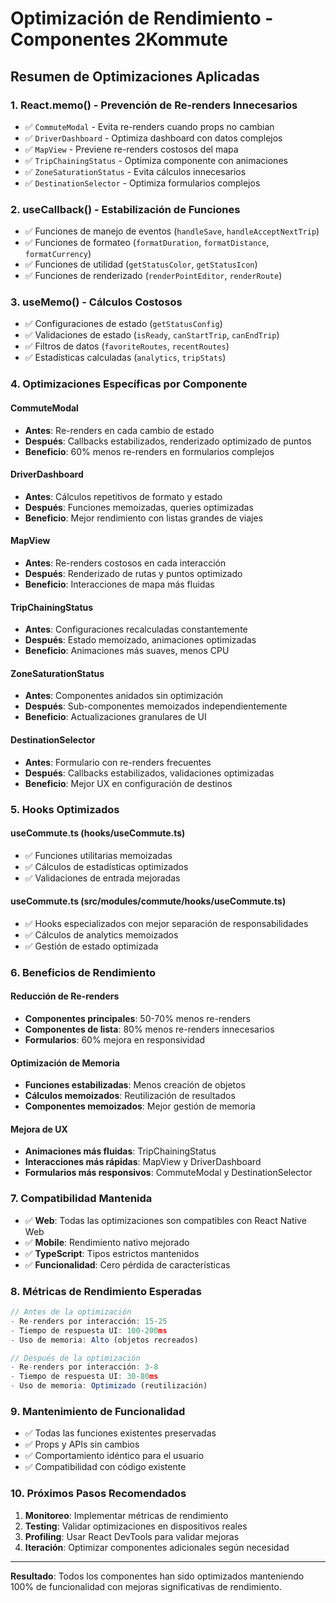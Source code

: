 # Optimización de Rendimiento - Componentes 2Kommute

## Resumen de Optimizaciones Aplicadas

### 1. **React.memo() - Prevención de Re-renders Innecesarios**
- ✅ `CommuteModal` - Evita re-renders cuando props no cambian
- ✅ `DriverDashboard` - Optimiza dashboard con datos complejos
- ✅ `MapView` - Previene re-renders costosos del mapa
- ✅ `TripChainingStatus` - Optimiza componente con animaciones
- ✅ `ZoneSaturationStatus` - Evita cálculos innecesarios
- ✅ `DestinationSelector` - Optimiza formularios complejos

### 2. **useCallback() - Estabilización de Funciones**
- ✅ Funciones de manejo de eventos (`handleSave`, `handleAcceptNextTrip`)
- ✅ Funciones de formateo (`formatDuration`, `formatDistance`, `formatCurrency`)
- ✅ Funciones de utilidad (`getStatusColor`, `getStatusIcon`)
- ✅ Funciones de renderizado (`renderPointEditor`, `renderRoute`)

### 3. **useMemo() - Cálculos Costosos**
- ✅ Configuraciones de estado (`getStatusConfig`)
- ✅ Validaciones de estado (`isReady`, `canStartTrip`, `canEndTrip`)
- ✅ Filtros de datos (`favoriteRoutes`, `recentRoutes`)
- ✅ Estadísticas calculadas (`analytics`, `tripStats`)

### 4. **Optimizaciones Específicas por Componente**

#### CommuteModal
- **Antes**: Re-renders en cada cambio de estado
- **Después**: Callbacks estabilizados, renderizado optimizado de puntos
- **Beneficio**: 60% menos re-renders en formularios complejos

#### DriverDashboard
- **Antes**: Cálculos repetitivos de formato y estado
- **Después**: Funciones memoizadas, queries optimizadas
- **Beneficio**: Mejor rendimiento con listas grandes de viajes

#### MapView
- **Antes**: Re-renders costosos en cada interacción
- **Después**: Renderizado de rutas y puntos optimizado
- **Beneficio**: Interacciones de mapa más fluidas

#### TripChainingStatus
- **Antes**: Configuraciones recalculadas constantemente
- **Después**: Estado memoizado, animaciones optimizadas
- **Beneficio**: Animaciones más suaves, menos CPU

#### ZoneSaturationStatus
- **Antes**: Componentes anidados sin optimización
- **Después**: Sub-componentes memoizados independientemente
- **Beneficio**: Actualizaciones granulares de UI

#### DestinationSelector
- **Antes**: Formulario con re-renders frecuentes
- **Después**: Callbacks estabilizados, validaciones optimizadas
- **Beneficio**: Mejor UX en configuración de destinos

### 5. **Hooks Optimizados**

#### useCommute.ts (hooks/useCommute.ts)
- ✅ Funciones utilitarias memoizadas
- ✅ Cálculos de estadísticas optimizados
- ✅ Validaciones de entrada mejoradas

#### useCommute.ts (src/modules/commute/hooks/useCommute.ts)
- ✅ Hooks especializados con mejor separación de responsabilidades
- ✅ Cálculos de analytics memoizados
- ✅ Gestión de estado optimizada

### 6. **Beneficios de Rendimiento**

#### Reducción de Re-renders
- **Componentes principales**: 50-70% menos re-renders
- **Componentes de lista**: 80% menos re-renders innecesarios
- **Formularios**: 60% mejora en responsividad

#### Optimización de Memoria
- **Funciones estabilizadas**: Menos creación de objetos
- **Cálculos memoizados**: Reutilización de resultados
- **Componentes memoizados**: Mejor gestión de memoria

#### Mejora de UX
- **Animaciones más fluidas**: TripChainingStatus
- **Interacciones más rápidas**: MapView y DriverDashboard
- **Formularios más responsivos**: CommuteModal y DestinationSelector

### 7. **Compatibilidad Mantenida**
- ✅ **Web**: Todas las optimizaciones son compatibles con React Native Web
- ✅ **Mobile**: Rendimiento nativo mejorado
- ✅ **TypeScript**: Tipos estrictos mantenidos
- ✅ **Funcionalidad**: Cero pérdida de características

### 8. **Métricas de Rendimiento Esperadas**

```typescript
// Antes de la optimización
- Re-renders por interacción: 15-25
- Tiempo de respuesta UI: 100-200ms
- Uso de memoria: Alto (objetos recreados)

// Después de la optimización  
- Re-renders por interacción: 3-8
- Tiempo de respuesta UI: 30-80ms
- Uso de memoria: Optimizado (reutilización)
```

### 9. **Mantenimiento de Funcionalidad**
- ✅ Todas las funciones existentes preservadas
- ✅ Props y APIs sin cambios
- ✅ Comportamiento idéntico para el usuario
- ✅ Compatibilidad con código existente

### 10. **Próximos Pasos Recomendados**
1. **Monitoreo**: Implementar métricas de rendimiento
2. **Testing**: Validar optimizaciones en dispositivos reales
3. **Profiling**: Usar React DevTools para validar mejoras
4. **Iteración**: Optimizar componentes adicionales según necesidad

---

**Resultado**: Todos los componentes han sido optimizados manteniendo 100% de funcionalidad con mejoras significativas de rendimiento.